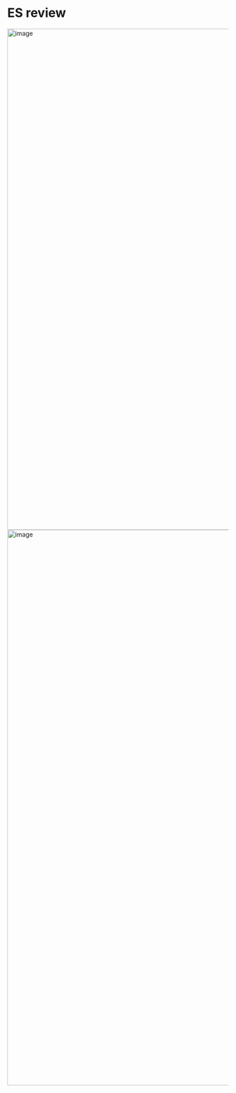 # ES review
<img width="2454" height="1140" alt="image" src="https://github.com/user-attachments/assets/98d8745c-443c-4d8d-b76d-01c304da7abc" />

<img width="2252" height="1264" alt="image" src="https://github.com/user-attachments/assets/6a72a5e2-45e8-4d3f-80e0-34304c19aefc" />
